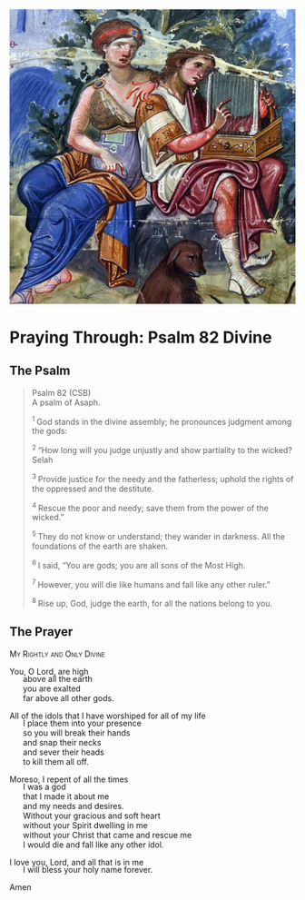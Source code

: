 <img class="intro-right" src="art-paris-psalter.jpg">

<style>
  li {list-style-type: none;}
  p + ul {
    margin-top: -18px;
}
</style>

# Praying Through: Psalm 82 Divine

## The Psalm

>Psalm 82 (CSB)    
> A psalm of Asaph. 
>
><sup> 1 </sup> God stands in the divine assembly; he pronounces judgment among the gods: 
>
><sup> 2 </sup> “How long will you judge unjustly and show partiality to the wicked? Selah 
>
><sup> 3 </sup> Provide justice for the needy and the fatherless; uphold the rights of the oppressed and the destitute. 
>
><sup> 4 </sup> Rescue the poor and needy; save them from the power of the wicked.” 
>
><sup> 5 </sup> They do not know or understand; they wander in darkness. All the foundations of the earth are shaken. 
>
><sup> 6 </sup> I said, “You are gods; you are all sons of the Most High. 
>
><sup> 7 </sup> However, you will die like humans and fall like any other ruler.” 
>
><sup> 8 </sup> Rise up, God, judge the earth, for all the nations belong to you.

## The Prayer

<div style="font-variant: small-caps;">
My Rightly and Only Divine
</div>

You, O Lord, are high
* above all the earth
* you are exalted
* far above all other gods.

All of the idols that I have worshiped for all of my life
* I place them into your presence
* so you will break their hands
* and snap their necks
* and sever their heads
* to kill them all off.

Moreso, I repent of all the times
* I was a god
* that I made it about me
* and my needs and desires.
* Without your gracious and soft heart
* without your Spirit dwelling in me
* without your Christ that came and rescue me
* I would die and fall like any other idol.

I love you, Lord, and all that is in me
* I will bless your holy name forever.

Amen
